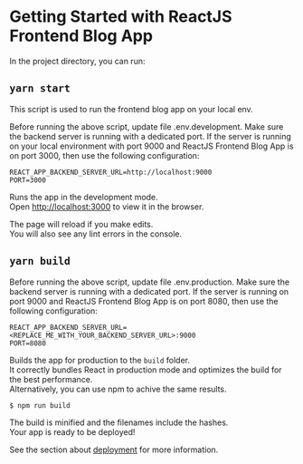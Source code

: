 # Getting Started with ReactJS Frontend Blog App

In the project directory, you can run:

## `yarn start`

This script is used to run the frontend blog app on your local env.

Before running the above script, update file .env.development. Make sure the backend server is running with a dedicated port. If the server is running on your local environment with port 9000 and ReactJS Frontend Blog App is on port 3000, then use the following configuration:
```
REACT_APP_BACKEND_SERVER_URL=http://localhost:9000
PORT=3000
```

Runs the app in the development mode.\
Open [http://localhost:3000](http://localhost:3000) to view it in the browser.

The page will reload if you make edits.\
You will also see any lint errors in the console.

## `yarn build`

Before running the above script, update file .env.production. Make sure the backend server is running with a dedicated port. If the server is running on port 9000 and ReactJS Frontend Blog App is on port 8080, then use the following configuration:
```
REACT_APP_BACKEND_SERVER_URL=<REPLACE_ME_WITH_YOUR_BACKEND_SERVER_URL>:9000
PORT=8080
```

Builds the app for production to the `build` folder.\
It correctly bundles React in production mode and optimizes the build for the best performance.\
Alternatively, you can use npm to achive the same results.
```bash
$ npm run build
```

The build is minified and the filenames include the hashes.\
Your app is ready to be deployed!

See the section about [deployment](https://facebook.github.io/create-react-app/docs/deployment) for more information.
